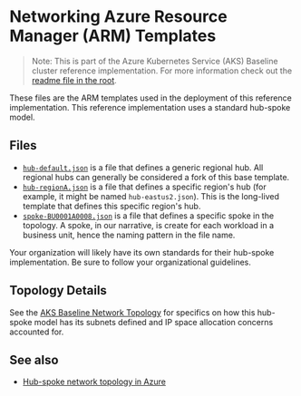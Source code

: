 # Networking Azure Resource Manager (ARM) Templates

> Note: This is part of the Azure Kubernetes Service (AKS) Baseline cluster reference implementation. For more information check out the [readme file in the root](../README.md).

These files are the ARM templates used in the deployment of this reference implementation. This reference implementation uses a standard hub-spoke model.

## Files

* [`hub-default.json`](./hub-default.json) is a file that defines a generic regional hub. All regional hubs can generally be considered a fork of this base template.
* [`hub-regionA.json`](./hub-regionA.json) is a file that defines a specific region's hub (for example, it might be named `hub-eastus2.json`). This is the long-lived template that defines this specific region's hub.
* [`spoke-BU0001A0008.json`](./spoke-BU0001A0008.json) is a file that defines a specific spoke in the topology. A spoke, in our narrative, is create for each workload in a business unit, hence the naming pattern in the file name.

Your organization will likely have its own standards for their hub-spoke implementation. Be sure to follow your organizational guidelines.

## Topology Details

See the [AKS Baseline Network Topology](./topology.md) for specifics on how this hub-spoke model has its subnets defined and IP space allocation concerns accounted for.

## See also

* [Hub-spoke network topology in Azure](https://docs.microsoft.com/azure/architecture/reference-architectures/hybrid-networking/hub-spoke)
